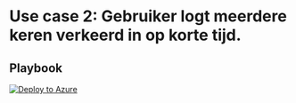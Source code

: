 # Use case 2: Gebruiker logt meerdere keren verkeerd in op korte tijd.

## Playbook
[![Deploy to Azure](https://aka.ms/deploytoazurebutton)](https://portal.azure.com/#create/Microsoft.Template/uri/https%3A%2F%2Fraw.githubusercontent.com%2FAxelBornauw%2Fsentinel-use_cases%2Fmain%2FUse%2520case%25202%2Fazuredeploy.json)